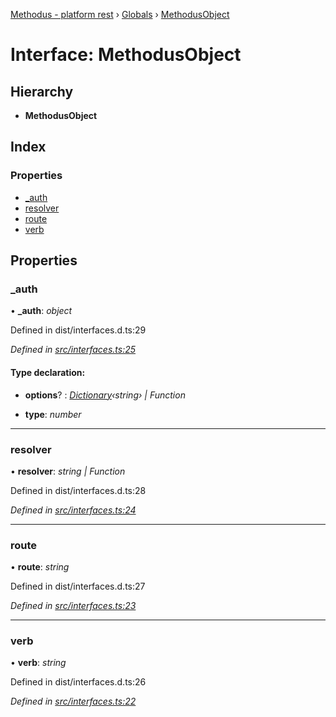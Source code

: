 [Methodus - platform rest](../README.md) › [Globals](../globals.md) › [MethodusObject](methodusobject.md)

# Interface: MethodusObject

## Hierarchy

* **MethodusObject**

## Index

### Properties

* [_auth](methodusobject.md#_auth)
* [resolver](methodusobject.md#resolver)
* [route](methodusobject.md#route)
* [verb](methodusobject.md#verb)

## Properties

###  _auth

• **_auth**: *object*

Defined in dist/interfaces.d.ts:29

*Defined in [src/interfaces.ts:25](https://github.com/nodulusteam/methodus.dev/blob/0787b65/modules/platform/platform-rest/src/interfaces.ts#L25)*

#### Type declaration:

* **options**? : *[Dictionary](../globals.md#dictionary)‹string› | Function*

* **type**: *number*

___

###  resolver

• **resolver**: *string | Function*

Defined in dist/interfaces.d.ts:28

*Defined in [src/interfaces.ts:24](https://github.com/nodulusteam/methodus.dev/blob/0787b65/modules/platform/platform-rest/src/interfaces.ts#L24)*

___

###  route

• **route**: *string*

Defined in dist/interfaces.d.ts:27

*Defined in [src/interfaces.ts:23](https://github.com/nodulusteam/methodus.dev/blob/0787b65/modules/platform/platform-rest/src/interfaces.ts#L23)*

___

###  verb

• **verb**: *string*

Defined in dist/interfaces.d.ts:26

*Defined in [src/interfaces.ts:22](https://github.com/nodulusteam/methodus.dev/blob/0787b65/modules/platform/platform-rest/src/interfaces.ts#L22)*
